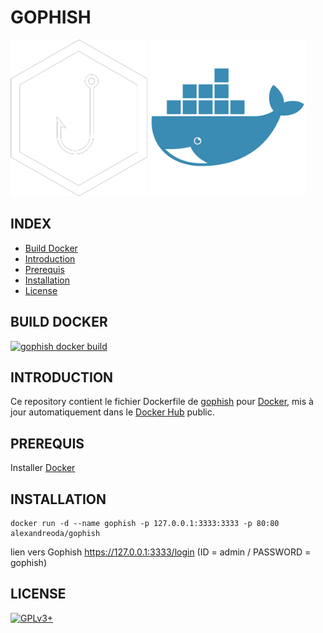# GOPHISH

![gophish](https://raw.githubusercontent.com/oda-alexandre/gophish/master/logo-gophish.png) ![docker](https://raw.githubusercontent.com/oda-alexandre/gophish/master/logo-docker.png)


## INDEX

- [Build Docker](#BUILD)
- [Introduction](#INTRODUCTION)
- [Prerequis](#PREREQUIS)
- [Installation](#INSTALLATION)
- [License](#LICENSE)


## BUILD DOCKER

[![gophish docker build](https://img.shields.io/docker/build/alexandreoda/gophish.svg)](https://hub.docker.com/r/alexandreoda/gophish)


## INTRODUCTION

Ce repository contient le fichier Dockerfile de [gophish](https://gophish.io/) pour [Docker](https://www.docker.com), mis à jour automatiquement dans le [Docker Hub](https://hub.docker.com/r/alexandreoda/gophish/) public.


## PREREQUIS

Installer [Docker](https://www.docker.com)


## INSTALLATION

```
docker run -d --name gophish -p 127.0.0.1:3333:3333 -p 80:80 alexandreoda/gophish
```

lien vers Gophish https://127.0.0.1:3333/login (ID = admin / PASSWORD = gophish)


## LICENSE

[![GPLv3+](http://gplv3.fsf.org/gplv3-127x51.png)](https://github.com/oda-alexandre/gophish/blob/master/LICENSE)
